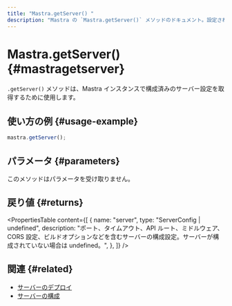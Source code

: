 ```yaml
---
title: "Mastra.getServer() "
description: "Mastra の `Mastra.getServer()` メソッドのドキュメント。設定されたサーバー設定を取得します。"
---
```


# Mastra.getServer() \{#mastragetserver\}

`.getServer()` メソッドは、Mastra インスタンスで構成済みのサーバー設定を取得するために使用します。

## 使い方の例 \{#usage-example\}

```typescript copy
mastra.getServer();
```

## パラメータ \{#parameters\}

このメソッドはパラメータを受け取りません。

## 戻り値 \{#returns\}

<PropertiesTable
  content={[
{
name: "server",
type: "ServerConfig | undefined",
description: "ポート、タイムアウト、API ルート、ミドルウェア、CORS 設定、ビルドオプションなどを含むサーバーの構成設定。サーバーが構成されていない場合は undefined。",
},
]}
/>

## 関連 \{#related\}

* [サーバーのデプロイ](/docs/deployment/server-deployment)
* [サーバーの構成](/docs/server-db/custom-api-routes)